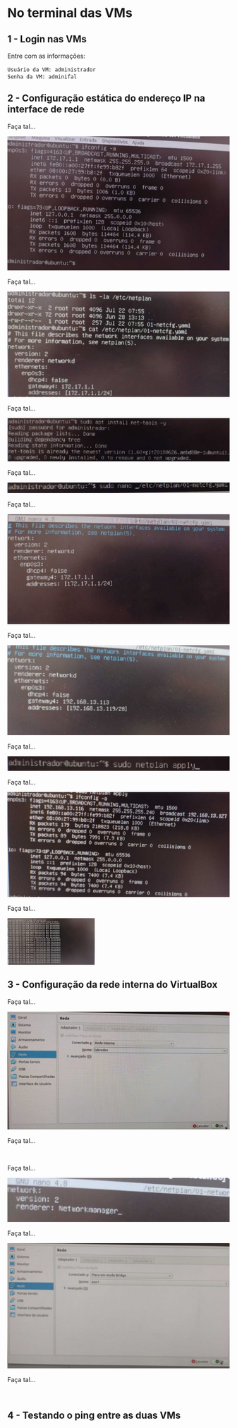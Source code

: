 # No terminal das VMs

## 1 - Login nas VMs

Entre com as informações:

```
Usuário da VM: administrador
Senha da VM: adminifal
```

## 2 - Configuração estática do endereço IP na interface de rede

Faça tal...

<img src="Imagens/img9.jpg" alt="">

Faça tal...

<img src="Imagens/img10.jpg" alt="">

Faça tal...

<img src="Imagens/img11.jpg" alt="">

Faça tal...

<img src="Imagens/img12.jpg" alt="">

Faça tal...

<img src="Imagens/img13.jpg" alt="">

Faça tal...

<img src="Imagens/img14.jpg" alt="">

Faça tal...

<img src="Imagens/img15.jpg" alt="">

Faça tal...

<img src="Imagens/img16.jpg" alt="">

Faça tal...

<img src="Imagens/antes da img17.png" alt="">

## 3 - Configuração da rede interna do VirtualBox

Faça tal...

<img src="Imagens/img17.jpg" alt="">

Faça tal... 

<img src="Imagens/img18.png" alt="">

Faça tal...

<img src="Imagens/img19.jpg" alt="">

Faça tal...

<img src="Imagens/img20.jpg" alt="">

Faça tal...

<img src="Imagens/img21.jpg" alt="">

## 4 - Testando o ping entre as duas VMs
